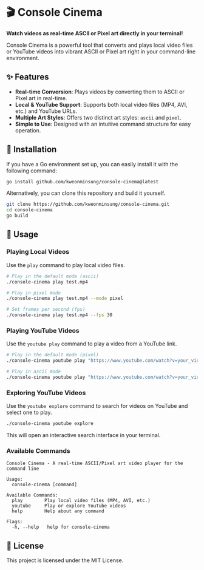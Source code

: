 # 🎬 Console Cinema

**Watch videos as real-time ASCII or Pixel art directly in your terminal!**

Console Cinema is a powerful tool that converts and plays local video files or YouTube videos into vibrant ASCII or Pixel art right in your command-line environment.

## ✨ Features

- **Real-time Conversion**: Plays videos by converting them to ASCII or Pixel art in real-time.
- **Local & YouTube Support**: Supports both local video files (MP4, AVI, etc.) and YouTube URLs.
- **Multiple Art Styles**: Offers two distinct art styles: `ascii` and `pixel`.
- **Simple to Use**: Designed with an intuitive command structure for easy operation.

## 🚀 Installation

If you have a Go environment set up, you can easily install it with the following command:

```bash
go install github.com/kweonminsung/console-cinema@latest
```

Alternatively, you can clone this repository and build it yourself.

```bash
git clone https://github.com/kweonminsung/console-cinema.git
cd console-cinema
go build
```

## 📖 Usage

### Playing Local Videos

Use the `play` command to play local video files.

```bash
# Play in the default mode (ascii)
./console-cinema play test.mp4

# Play in pixel mode
./console-cinema play test.mp4 --mode pixel

# Set frames per second (fps)
./console-cinema play test.mp4 --fps 30
```

### Playing YouTube Videos

Use the `youtube play` command to play a video from a YouTube link.

```bash
# Play in the default mode (pixel)
./console-cinema youtube play "https://www.youtube.com/watch?v=your_video_id"

# Play in ascii mode
./console-cinema youtube play "https://www.youtube.com/watch?v=your_video_id" --mode ascii
```

### Exploring YouTube Videos

Use the `youtube explore` command to search for videos on YouTube and select one to play.

```bash
./console-cinema youtube explore
```

This will open an interactive search interface in your terminal.

### Available Commands

```
Console Cinema - A real-time ASCII/Pixel art video player for the command line

Usage:
  console-cinema [command]

Available Commands:
  play        Play local video files (MP4, AVI, etc.)
  youtube     Play or explore YouTube videos
  help        Help about any command

Flags:
  -h, --help   help for console-cinema
```

## 📄 License

This project is licensed under the MIT License.
